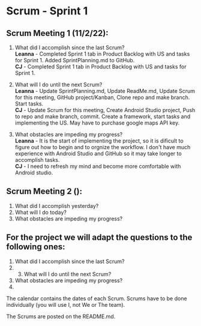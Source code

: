 # Scrum - Sprint 1

## Scrum Meeting 1 (11/2/22):

1.	What did I accomplish since the last Scrum?  
    **Leanna** - Completed Sprint 1 tab in Product Backlog with US and tasks for Sprint 1. Added SprintPlanning.md to GitHub.  
    **CJ** - Completed Sprint 1 tab in Product Backlog with US and tasks for Sprint 1.
    
2.	What will I do until the next Scrum?  
    **Leanna** - Update SprintPlanning.md, Update ReadMe.md, Update Scrum for this meeting, GitHub project/Kanban, Clone repo and make branch. Start tasks.  
    **CJ** - Update Scrum for this meeting, Create Android Studio project, Push to repo and make branch, commit. Create a framework, start tasks and implementing the US. May have to purchase google maps API key. 
    
3.	What obstacles are impeding my progress?  
    **Leanna** - It is the start of implementing the project, so it is dificult to figure out how to begin and to orgnize the workflow. I don't have much experience with Android Studio and GitHub so it may take longer to accomplish tasks.  
    **CJ** - I need to refresh my mind and become more comfortable with Android studio.



## Scrum Meeting 2 ():

1.	What did I accomplish yesterday?
2.	What will I do today?
3.	What obstacles are impeding my progress?

## For the project we will adapt the questions to the following ones: 

1.	What did I accomplish since the last Scrum?
2.	3.	What will I do until the next Scrum?
4.	What obstacles are impeding my progress?
5.	
The calendar contains the dates of each Scrum.  Scrums have to be done individually (you will use I, not We or The team). 

The Scrums are posted on the README.md.
